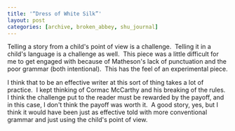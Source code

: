 ```yaml
---
title: '“Dress of White Silk”'
layout: post
categories: [archive, broken_abbey, shu_journal]
---
```

Telling a story from a child's point of view is a challenge.  Telling it
in a child's language is a challenge as well.  This piece was a little
difficult for me to get engaged with because of Matheson's lack of
punctuation and the poor grammar (both intentional).  This has the feel
of an experimental piece.

I think that to be an effective writer at this sort of thing takes a lot
of practice.  I kept thinking of Cormac McCarthy and his breaking of the
rules.  I think the challenge put to the reader must be rewarded by the
payoff, and in this case, I don't think the payoff was worth it.  A good
story, yes, but I think it would have been just as effective told with
more conventional grammar and just using the child's point of view.